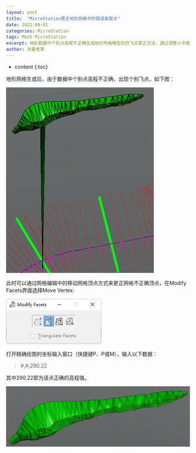 ```yaml
---
layout: post
title:  "MicroStation更正地形网格中的错误高程点"
date: 2022-09-01
categories: MicroStation
tags: Mesh MicroStation
excerpt: 地形数据中个别点高程不正确生成地形网格模型后的飞点更正方法。通过调整小平面的移动顶点方式将网格顶点修正为正确高程值。
author: 测量老覃
---
```

* content
{:toc}

地形网格生成后，由于数据中个别点高程不正确，出现个别飞点，如下图：

![](/img/2022/2022-09-02-13-58-54.png)

此时可以通过网格编辑中的移动网格顶点方式来更正网格不正确顶点，在Modify Facets界面选择Move Vertex:

![](/img/2022/2022-09-02-14-00-23.png)

打开精确绘图的坐标输入窗口（快捷键P、P或M），输入以下数据：

> #,#,290.22

其中290.22即为该点正确的高程值。

![](/img/2022/2022-09-02-14-09-03.png)